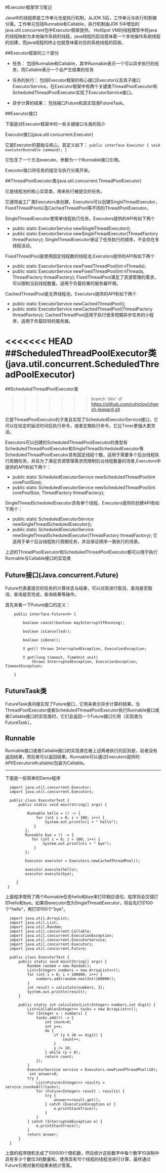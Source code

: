 #Executor框架学习笔记

Java中的线程即是工作单元也是执行机制，从JDK 5后，工作单元与执行机制被分离。工作单元包括Runnable和Callable，执行机制由JDK 5中增加的java.util.concurrent包中Executor框架提供。
HotSpot VM的线程模型中将java的线程映射为本地操作系统的线程，java线程的启动意味着一个本地操作系统线程的创建，而java线程的终止也就意味着对应的系统线程的回收。

 

##Executor框架的三个部分

* 任务：
	包括Runnable和Callable，其中Runnable表示一个可以异步执行的任务，而Callable表示一个会产生结果的任务

* 任务的执行：
	包括Executor框架的核心接口Executor以及其子接口ExecutorService。在Executor框架中有两个关键类ThreadPoolExecutor和ScheduledThreadPoolExecutor实现了ExecutorService接口。

* 异步计算的结果：
	包括接口Future和其实现类FutureTask。

 

##Executor接口

下面是对Executor框架中的一些关键接口与类的简介

Executor接口(java.util.concurrent.Executor)

它是Executor的基础与核心，其定义如下：
	```
		public interface Executor {
		    void execute(Runnable command);
		}
	``` 

它包含了一个方法execute，参数为一个Runnable接口引用。

Executor接口将任务的提交与执行分离开来。
 

##ThreadPoolExecutor类(java.util.concurrent.ThreadPoolExecutor)

它是线程池的核心实现类，用来执行被提交的任务。

它通常由工厂类Executors来创建，Executors可以创建SingleThreadExecutor，FixedThreadPool以及CachedThreadPool等不同的ThreadPoolExecutor。

SingleThreadExecutor使用单线程执行任务，Executors提供的API有如下两个
* public static ExecutorService newSingleThreadExecutor();
* public static ExecutorService newSingleThreadExecutor(ThreadFactory threadFactory);
SingleThreadExecutor保证了任务执行的顺序，不会存在多线程活动。

FixedThreadPool是使用固定线程数的线程池,Executors提供的API有如下两个
* public static ExecutorService newFixedThreadPool(int nThreads);
* public static ExecutorService newFixedThreadPool(int nThreads, ThreadFactory threadFactory);
FixedThreadPool满足了资源管理的需求，可以限制当前线程数量。适用于负载较重的服务器环境。

CachedThreadPool是无界线程池，Executors提供的API有如下两个
* public static ExecutorService newCachedThreadPool();
* public static ExecutorService newCachedThreadPool(ThreadFactory threadFactory);
CachedThreadPool适用于执行很多短期异步任务的小程序，适用于负载较轻的服务器。

 

<<<<<<< HEAD
##ScheduledThreadPoolExecutor类(java.util.concurrent.ScheduledThreadPoolExecutor)
=======
##ScheduledThreadPoolExecutor类
>>>>>>> branch 'dev' of https://github.com/cxhjcloy/chenxh-leopard.git

它是ThreadPoolExecutor的子类且实现了ScheduledExecutorService接口，它可以在给定的延迟时间后执行命令，或者定期执行命令，它比Timer更强大更灵活。

Executors可以创建的ScheduledThreadPoolExecutor的类型有ScheduledThreadPoolExecutor和SingleThreadScheduledExecutor等
ScheduledThreadPoolExecutor具有固定线程个数，适用于需要多个后台线程执行周期任务，并且为了满足资源管理需求而限制后台线程数量的场景,Executors中提供的API有如下两个：
* public static ScheduledExecutorService newScheduledThreadPool(int corePoolSize);
* public static ScheduledExecutorService newScheduledThreadPool(int corePoolSize, ThreadFactory threadFactory);
 

SingleThreadScheduledExecutor具有单个线程，Executors提供的创建API有如下两个：
* public static ScheduledExecutorService newSingleThreadScheduledExecutor();
* public static ScheduledExecutorService newSingleThreadScheduledExecutor(ThreadFactory threadFactory);
它适用于单个后台线程执行周期任务，并且保证顺序一致执行的场景。

 
上述的ThreadPoolExecutor和ScheduledThreadPoolExecutor都可以用于执行Runnable与Callable接口的实现类
 

## Future接口(Java.concurrent.Future)

Future代表着提交的任务的计算状态与结果，可以对其进行取消，查询是否取消，查询是否完成，查询结果等操作。

首先来看一下Future接口的定义：

```
	public interface Future<V> {
	
	    boolean cancel(boolean mayInterruptIfRunning);
	
	    boolean isCancelled();
	
	    boolean isDone();
	
	    V get() throws InterruptedException, ExecutionException;
	
	    V get(long timeout, TimeUnit unit)
	        throws InterruptedException, ExecutionException, TimeoutException;
	
	}
```

## FutureTask类

FutureTask类间接实现了Future接口，它用来表示异步计算的结果。当ThreadPoolExecutor或者ScheduledThreadPoolExecutor执行Runnable接口或者Callable接口的实现类时，它们会返回一个Future接口引用（实现类为FutureTask）。

## Runnable
Runnable接口或者Callable接口的实现类在被上述两者执行的区别是，前者没有返回结果，而后者可以返回结果。Runnable可以通过Executors提供的API(Executors#callable)包装为Callable。


-----------------------------------------------------------------------------------------------------------------

下面是一些简单的Demo程序

```
  import java.util.concurrent.Executor;
  import java.util.concurrent.Executors;
  
  public class ExecutorTest {
      public static void main(String[] args) {
  
          Runnable hello = () -> {
              for (int i = 0; i < 100; i++) {
                  System.out.println(i + " hello");
             }
         };
         Runnable bye = () -> {
            for (int i = 0; i < 100; i++) {
                 System.out.println(i + " bye");
             }
         };
 
         Executor executor = Executors.newCachedThreadPool();
 
         executor.execute(hello);
         executor.execute(bye);
 
     }
 }
 ```

上面程序使用了两个Runnable任务hello和bye来打印相应语句，程序将会交错打印hello和bye。如果将executor改为SingleThreadExecutor，将会先打印100个"hello"，再打印100个"bye"。

 

```
  import java.util.ArrayList;
  import java.util.List;
  import java.util.Random;
  import java.util.concurrent.Callable;
  import java.util.concurrent.ExecutionException;
  import java.util.concurrent.ExecutorService;
  import java.util.concurrent.Executors;
  import java.util.concurrent.Future;
  
  public class ExecutorTest {
      public static void main(String[] args) {
          Random random = new Random();
          List<Integer> numbers = new ArrayList<>();
          for (int i = 0; i < 100000; i++) {
              numbers.add(random.nextInt(100000));
          }
          int result = calculate(numbers, 3);
          System.out.println(result);
      }
  
      public static int calculate(List<Integer> numbers,int digit) {
          List<Callable<Integer>> tasks = new ArrayList<>();
          for (Integer x : numbers) {
              tasks.add(() -> {
                  int count=0;
                  int y=x;
                  do {
                      if (y % 10 == digit) {
                          count++;
                      }
                      y /= 10;
                  } while (y > 0);
                  return count;
              });
          }
          ExecutorService service = Executors.newFixedThreadPool(10);
           int answer=0;
          try {
              List<Future<Integer>> results = service.invokeAll(tasks);
              for (Future<Integer> result : results) {
                  try {
                      answer+=result.get();
                  } catch (ExecutionException e) {
                      e.printStackTrace();
                  }
              }
          } catch (InterruptedException e) {
              e.printStackTrace();
          }
          return answer;
      }
  }
```
上面的程序随机生成了100000个随机数，然后统计这些数字中每个数字10进制中具有多少个数位3的数量和。使用具有10个线程的线程池进行计算，最终通过Future引用对象的结果来统计答案。